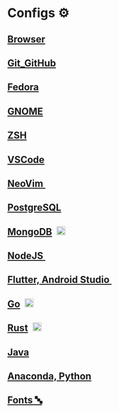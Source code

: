 # Configs ⚙️

## [Browser](./Browser/README.md)&ensp;<img src='https://upload.wikimedia.org/wikipedia/commons/thumb/a/a0/Firefox_logo%2C_2019.svg/1200px-Firefox_logo%2C_2019.svg.png' width="17">

## [Git_GitHub](./Git_GitHub/README.md)&ensp;<img src='https://git-scm.com/images/logos/downloads/Git-Icon-1788C.png' width="17">

## [Fedora](./Fedora/README.md)&ensp;<img src='https://upload.wikimedia.org/wikipedia/commons/thumb/4/41/Fedora_icon_%282021%29.svg/2089px-Fedora_icon_%282021%29.svg.png' width="17">

## [GNOME](./GNOME/README.md)&ensp;<img src='https://cdn0.iconfinder.com/data/icons/flat-round-system/512/gnome-512.png' width="17">

## [ZSH](./ZSH/README.md)&ensp;<img src='https://encrypted-tbn0.gstatic.com/images?q=tbn:ANd9GcRG6kvdvxprAVso5OdcNtmyB5r1-CugXKHvDoHZD1POf8Oc0ZlghezIMxPBlABG21VxTT8&usqp=CAU' width="17">

## [VSCode](./VSCode/README.md)&ensp;<img src='https://upload.wikimedia.org/wikipedia/commons/thumb/9/9a/Visual_Studio_Code_1.35_icon.svg/2048px-Visual_Studio_Code_1.35_icon.svg.png' width="17">

## [NeoVim ](./NeoVim/README.md)&ensp;<img src='https://upload.wikimedia.org/wikipedia/commons/thumb/3/3a/Neovim-mark.svg/1680px-Neovim-mark.svg.png' width="17">

## [PostgreSQL](./Postgres/README.md)&ensp;<img src='https://cdn-icons-png.flaticon.com/512/5968/5968342.png' width="17">

## [MongoDB](./MongoDB/README.md)&ensp;<img src='https://cdn.icon-icons.com/icons2/2415/PNG/512/mongodb_original_logo_icon_146424.png' width="20">

## [NodeJS ](./NodeJs/README.md)&ensp;<img src='https://static-00.iconduck.com/assets.00/node-js-icon-454x512-nztofx17.png' width="17">

## [Flutter, Android Studio ](./Flutter/README.md)&ensp;<img src='https://static-00.iconduck.com/assets.00/flutter-icon-1651x2048-ojswpayr.png' width="15">

## [Go](./Go/README.md)&ensp;<img src='https://cdn.icon-icons.com/icons2/2107/PNG/512/file_type_go_gopher_icon_130571.png' width="20">

## [Rust](./Rust/README.md)&ensp;<img src='https://upload.wikimedia.org/wikipedia/commons/thumb/2/20/Rustacean-orig-noshadow.svg/220px-Rustacean-orig-noshadow.svg.png' width="20">

## [Java](./Java/README.md)&ensp;<img src='https://cdn-icons-png.flaticon.com/512/5968/5968282.png' width="17">

## [Anaconda, Python](./Anaconda_Python/README.md)&ensp;<img src='https://cdn3.iconfinder.com/data/icons/logos-and-brands-adobe/512/267_Python-512.png' width="17">

## [Fonts 🔤](./Fonts/README.md)
